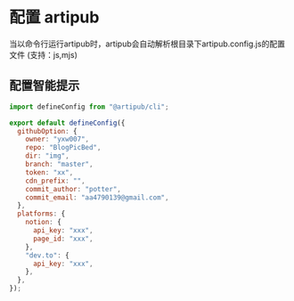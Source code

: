 # 配置 artipub

当以命令行运行artipub时，artipub会自动解析根目录下artipub.config.js的配置文件 (支持：js,mjs)

## 配置智能提示

```javascript
import defineConfig from "@artipub/cli";

export default defineConfig({
  githubOption: {
    owner: "yxw007",
    repo: "BlogPicBed",
    dir: "img",
    branch: "master",
    token: "xx",
    cdn_prefix: "",
    commit_author: "potter",
    commit_email: "aa4790139@gmail.com",
  },
  platforms: {
    notion: {
      api_key: "xxx",
      page_id: "xxx",
    },
    "dev.to": {
      api_key: "xxx",
    },
  },
});
```
